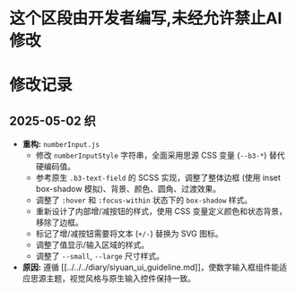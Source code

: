 # 这个区段由开发者编写,未经允许禁止AI修改


# 修改记录

## 2025-05-02 织

*   **重构:** `numberInput.js`
    *   修改 `numberInputStyle` 字符串，全面采用思源 CSS 变量 (`--b3-*`) 替代硬编码值。
    *   参考原生 `.b3-text-field` 的 SCSS 实现，调整了整体边框 (使用 inset box-shadow 模拟)、背景、颜色、圆角、过渡效果。
    *   调整了 `:hover` 和 `:focus-within` 状态下的 `box-shadow` 样式。
    *   重新设计了内部增/减按钮的样式，使用 CSS 变量定义颜色和状态背景，移除了边框。
    *   标记了增/减按钮需要将文本 (`+/-`) 替换为 SVG 图标。
    *   调整了值显示/输入区域的样式。
    *   调整了 `--small`, `--large` 尺寸样式。
*   **原因:** 遵循 [[../../../diary/siyuan_ui_guideline.md]]，使数字输入框组件能适应思源主题，视觉风格与原生输入控件保持一致。 